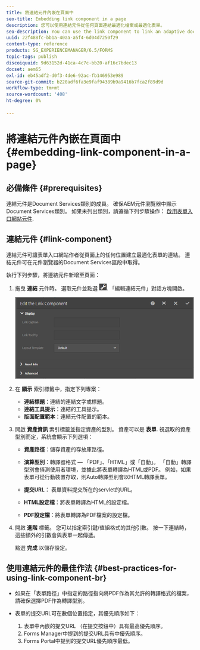 ```yaml
---
title: 將連結元件內嵌在頁面中
seo-title: Embedding link component in a page
description: 您可以使用連結元件從任何頁面連結最適化檔案或最適化表單。
seo-description: You can use the link component to link an adaptive document or an adaptive form from any page.
uuid: 22f488fc-bb1a-40aa-a5f4-6d04d7250f29
content-type: reference
products: SG_EXPERIENCEMANAGER/6.5/FORMS
topic-tags: publish
discoiquuid: 9d63152d-41ca-4c7c-bb20-af16c7bdec13
docset: aem65
exl-id: eb45adf2-d0f3-4de6-92ac-fb146953e989
source-git-commit: b220adf6fa3e9faf94389b9a9416b7fca2f89d9d
workflow-type: tm+mt
source-wordcount: '408'
ht-degree: 0%

---
```


# 將連結元件內嵌在頁面中{#embedding-link-component-in-a-page}

## 必備條件 {#prerequisites}

連結元件是Document Services類別的成員。 確保AEM元件瀏覽器中顯示Document Services類別。 如果未列出類別，請遵循下列步驟操作： [啟用表單入口網站元件](/help/forms/using/enabling-forms-portal-components.md).

## 連結元件 {#link-component}

連結元件可讓表單入口網站作者從頁面上的任何位置建立最適化表單的連結。 連結元件可在元件瀏覽器的Document Services區段中取得。

執行下列步驟，將連結元件新增至頁面：

1. 拖曳 **連結** 元件時。 選取元件並點選 ![cmppr](assets/cmppr.png). 「編輯連結元件」對話方塊開啟。

   ![edit-link-component](assets/edit-link-component.png)

1. 在 **顯示** 索引標籤中，指定下列專案：

   * **連結標題**：連結的連結文字或標題。
   * **連結工具提示**：連結的工具提示。
   * **版面配置範本**：連結元件配置的範本。

1. 開啟 **資產資訊** 索引標籤並指定資產的型別。 資產可以是 **表單**. 視選取的資產型別而定，系統會顯示下列選項：

   * **資產路徑**：儲存資產的存放庫路徑。

   * **演算型別**：轉譯器格式 — 「PDF」、「HTML」或「自動」。 「自動」轉譯型別會偵測使用者環境，並據此將表單轉譯為HTML或PDF。 例如，如果表單可從行動裝置存取，則Auto轉譯型別會以HTML轉譯表單。
   * **提交URL：**  表單資料提交所在的servlet的URL。
   * **HTML設定檔**：將表單轉譯為HTML的設定檔。
   * **PDF設定檔**：將表單轉譯為PDF檔案的設定檔。

1. 開啟 **進階** 標籤。 您可以指定索引鍵/值組格式的其他引數。 按一下連結時，這些額外的引數會與表單一起傳遞。

   點選 **完成** 以儲存設定。

## 使用連結元件的最佳作法 {#best-practices-for-using-link-component-br}

* 如果在「表單路徑」中指定的路徑指向將PDF作為其允許的轉譯格式的檔案，請確保選擇PDF作為轉譯型別。
* 表單的提交URL可在數個位置指定，其優先順序如下：

   1. 表單中內嵌的提交URL （在提交按鈕中）具有最高優先順序。
   1. Forms Manager中提到的提交URL具有中優先順序。
   1. Forms Portal中提到的提交URL優先順序最低。
